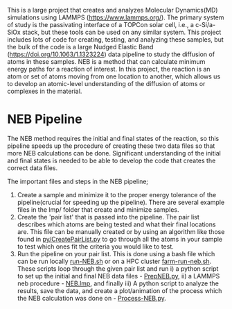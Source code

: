 This is a large project that creates and analyzes Molecular Dynamics(MD) simulations using LAMMPS (https://www.lammps.org/). The primary system of study is the passivating interface of a TOPCon solar cell, i.e., a c-Si/a-SiOx stack, but these tools can be used on any similar system. This project includes lots of code for creating, testing, and analyzing these samples, but the bulk of the code is a large Nudged Elastic Band (https://doi.org/10.1063/1.1323224) data pipeline to study the diffusion of atoms in these samples. NEB is a method that can calculate minimum energy paths for a reaction of interest. In this project, the reaction is an atom or set of atoms moving from one location to another, which allows us to develop an atomic-level understanding of the diffusion of atoms or complexes in the material. 

# NEB Pipeline
The NEB method requires the initial and final states of the reaction, so this pipeline speeds up the procedure of creating these two data files so that more NEB calculations can be done. Significant understanding of the initial and final states is needed to be able to develop the code that creates the correct data files.

The important files and steps in the NEB pipeline;
1) Create a sample and minimize it to the proper energy tolerance of the pipeline(crucial for speeding up the pipeline). There are several example files in the lmp/ folder that create and minimize samples.
2) Create the 'pair list' that is passed into the pipeline. The pair list describes which atoms are being tested and what their final locations are. This file can be manually created or by using an algorithm like those found in [py/CreatePairList.py](https://github.com/zimanyi-group/TOPCON-MD/blob/2130c84a616471efe19783c0e83591f3746cddbb/py/CreatePairList.py#L289) to go through all the atoms in your sample to test which ones fit the criteria you would like to test.
3) Run the pipeline on your pair list. This is done using a bash file which can be run locally [run-NEB.sh](run-NEB.sh) or on a HPC cluster [farm-run-neb.sh](farm-run-neb.sh). These scripts loop through the given pair list and run i) a python script to set up the initial and final NEB data files - [PrepNEB.py](py/PrepNEB.py), ii) a LAMMPS neb procedure - [NEB.lmp](lmp/NEB.lmp), and finally iii) A python script to analyze the results, save the data, and create a plot/animation of the process which the NEB calculation was done on - [Process-NEB.py](py/Process-NEB.py).

